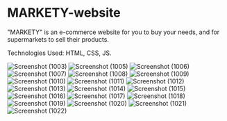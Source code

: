 # MARKETY-website
"MARKETY" is an e-commerce website for you to buy your needs, and for supermarkets to sell their products.

Technologies Used: HTML, CSS, JS.

![Screenshot (1003)](https://github.com/YOmnAA98/MARKETY-website/assets/97298678/4eb8227d-16f2-4fc8-bad2-49b975ec4705)
![Screenshot (1005)](https://github.com/YOmnAA98/MARKETY-website/assets/97298678/6849d3b3-b134-4178-9c45-562cc13ad6c3)
![Screenshot (1006)](https://github.com/YOmnAA98/MARKETY-website/assets/97298678/22429280-ab22-4eb1-8878-31bfd40b9a00)
![Screenshot (1007)](https://github.com/YOmnAA98/MARKETY-website/assets/97298678/d17f726c-0a17-4e68-ac05-ea33a1965b5d)
![Screenshot (1008)](https://github.com/YOmnAA98/MARKETY-website/assets/97298678/181a1579-b9c0-4d11-b290-2ffc0289a4a5)
![Screenshot (1009)](https://github.com/YOmnAA98/MARKETY-website/assets/97298678/8dbc2576-e3d7-4901-88e1-d02fd803c3ab)
![Screenshot (1010)](https://github.com/YOmnAA98/MARKETY-website/assets/97298678/a683bf84-0c51-4583-ba6d-caa8ac8e8947)
![Screenshot (1011)](https://github.com/YOmnAA98/MARKETY-website/assets/97298678/54fde4ac-9447-449c-8b77-5321fdebfb64)
![Screenshot (1012)](https://github.com/YOmnAA98/MARKETY-website/assets/97298678/06e0ae4f-0b78-4777-b410-bc693103d9ca)
![Screenshot (1013)](https://github.com/YOmnAA98/MARKETY-website/assets/97298678/b17e9995-23f2-4a2e-bbe7-ac9333a57ecf)
![Screenshot (1014)](https://github.com/YOmnAA98/MARKETY-website/assets/97298678/309f104d-6d55-41df-b59d-029ad3105300)
![Screenshot (1015)](https://github.com/YOmnAA98/MARKETY-website/assets/97298678/e7708a1b-343c-42be-acaa-b3cc78c7cb6b)
![Screenshot (1016)](https://github.com/YOmnAA98/MARKETY-website/assets/97298678/0621149d-a11d-4776-932d-0198bf9eee68)
![Screenshot (1017)](https://github.com/YOmnAA98/MARKETY-website/assets/97298678/21aefd33-ec69-45b4-9ee7-448115e05710)
![Screenshot (1018)](https://github.com/YOmnAA98/MARKETY-website/assets/97298678/7fa084d2-e763-45c0-aeed-0664793aa20a)
![Screenshot (1019)](https://github.com/YOmnAA98/MARKETY-website/assets/97298678/8968400d-29e7-4242-baec-f5b2fc6fa3dd)
![Screenshot (1020)](https://github.com/YOmnAA98/MARKETY-website/assets/97298678/63c0e838-41c1-4ec5-82da-0845e05cca8c)
![Screenshot (1021)](https://github.com/YOmnAA98/MARKETY-website/assets/97298678/4460e209-f4a8-4b57-af26-75b29fb04122)
![Screenshot (1022)](https://github.com/YOmnAA98/MARKETY-website/assets/97298678/77a03b80-7b6c-4fe2-8016-c96e726495b4)
